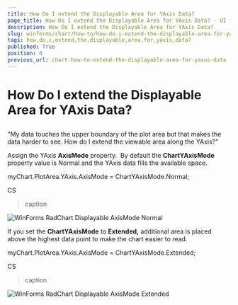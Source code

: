 ```yaml
---
title: How Do I extend the Displayable Area for YAxis Data?
page_title: How Do I extend the Displayable Area for YAxis Data? - UI for WinForms Documentation
description: How Do I extend the Displayable Area for YAxis Data?
slug: winforms/chart/how-to/how-do-i-extend-the-displayable-area-for-yaxis-data?
tags: how,do,i,extend,the,displayable,area,for,yaxis,data?
published: True
position: 0
previous_url: chart-how-to-extend-the-displayable-area-for-yaxus-data
---
```


# How Do I extend the Displayable Area for YAxis Data?



## 

"My data touches the upper boundary of the plot area but that makes the data harder to see. How do I extend the viewable area along the YAxis?"

Assign the YAxis __AxisMode__ property.  By default the __ChartYAxisMode__ property value is Normal and the YAxis data fills the available space.

myChart.PlotArea.YAxis.AxisMode = ChartYAxisMode.Normal;

CS


>caption 

![WinForms RadChart Displayable AxisMode Normal](images/chart-how-to-extend-the-displayable-area-for-yaxus-data001.png)



If you set the __ChartYAxisMode__ to __Extended,__ additional area is placed above the highest data point to make the chart easier to read.

myChart.PlotArea.YAxis.AxisMode = ChartYAxisMode.Extended;

CS
>caption 

![WinForms RadChart Displayable AxisMode Extended](images/chart-how-to-extend-the-displayable-area-for-yaxus-data002.png)
